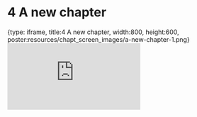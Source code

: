 # 4 A new chapter
 
{type: iframe, title:4 A new chapter, width:800, height:600, poster:resources/chapt_screen_images/a-new-chapter-1.png}
![](https://datatrail-jhu.github.io/python/no_toc/a-new-chapter-1.html)
 

 
